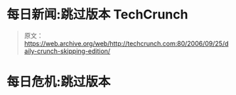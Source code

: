 # 每日新闻:跳过版本 TechCrunch

> 原文：<https://web.archive.org/web/http://techcrunch.com:80/2006/09/25/daily-crunch-skipping-edition/>

# 每日危机:跳过版本